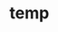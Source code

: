 # temp



































































































































































































































































































































































































































































